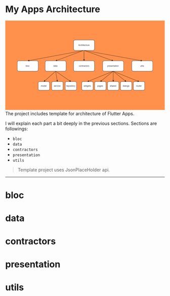 # My Apps Architecture
![Architecture diagram](diagram.png)
The project includes template for architecture of Flutter Apps.

I will explain each part a bit deeply in the previous sections. Sections are followings:

- `bloc`
- `data`
- `contractors`
- `presentation`
- `utils`

> Template project uses JsonPlaceHolder api.

---

# bloc

# data

# contractors

# presentation

# utils
